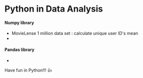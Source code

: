 # Python in Data Analysis 

#### Numpy library  
 * MovieLense 1 million data set : calculate unique user ID's mean 
 * 

#### Pandas library
 * 

Have fun in Python!!! :+1:
